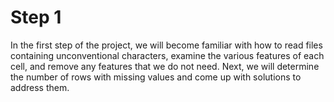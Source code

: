 # Step 1

In the first step of the project, we will become familiar with how to read files containing unconventional characters, examine the various features of each cell, and remove any features that we do not need. Next, we will determine the number of rows with missing values and come up with solutions to address them.
